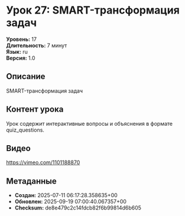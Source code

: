 # Урок 27: SMART-трансформация задач

**Уровень:** 17  
**Длительность:** 7 минут  
**Язык:** ru  
**Версия:** 1.0  

## Описание
SMART-трансформация задач

## Контент урока
Урок содержит интерактивные вопросы и объяснения в формате quiz_questions.

## Видео
https://vimeo.com/1101188870

## Метаданные
- **Создан:** 2025-07-11 06:17:28.358635+00
- **Обновлен:** 2025-09-19 07:00:40.067357+00
- **Checksum:** de8e479c2c14fdcb82f6b99814d6b605
